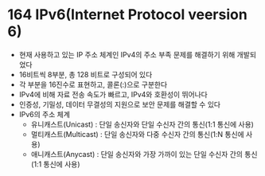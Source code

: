 # 164 IPv6(Internet Protocol veersion 6)

- 현재 사용하고 있는 IP 주소 체계인 IPv4의 주소 부족 문제를 해결하기 위해 개발되었다
- 16비트씩 8부분, 총 128 비트로 구성되어 있다
- 각 부분을 16진수로 표현하고, 콜론(:)으로 구분한다
- IPv4에 비해 자료 전송 속도가 빠르고, IPv4와 호환성이 뛰어나다
- 인증성, 기밀성, 데이터 무결성의 지원으로 보안 문제를 해결할 수 있다
- IPv6의 주소 체계
  - 유니캐스트(Unicast) : 단일 송신자와 단일 수신자 간의 통신(1:1 통신에 사용)
  - 멀티캐스트(Multicast) : 단일 송신자와 다중 수신자 간의 통신(1:N 통신에 사용)
  - 애니캐스트(Anycast) : 단일 송신자와 가장 가까이 있는 단일 수신자 간의 통신(1:1 통신에 사용)